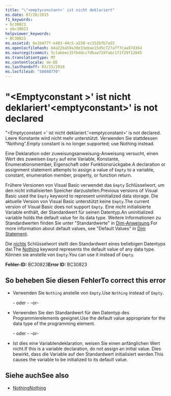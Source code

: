 ```yaml
---
title: "\"<emptyconstant>' ist nicht deklariert"
ms.date: 07/20/2015
f1_keywords:
- bc30823
- vbc30823
helpviewer_keywords:
- BC30823
ms.assetid: 6e1b4f7f-e483-44c5-a550-ec152bfb7a55
ms.openlocfilehash: b4a22ba59a30e33ebae15d5c727aff7caa97d364
ms.sourcegitcommit: 5c1abeec15fbddcc7dbaa729fabc1f1f29f12045
ms.translationtype: MT
ms.contentlocale: de-DE
ms.lasthandoff: 03/15/2019
ms.locfileid: "58048770"
---
```

# <a name="emptyconstant-is-not-declared"></a><span data-ttu-id="a0473-102">"\<Emptyconstant >' ist nicht deklariert</span><span class="sxs-lookup"><span data-stu-id="a0473-102">'\<emptyconstant>' is not declared</span></span>
<span data-ttu-id="a0473-103">"\<Emptyconstant >' ist nicht deklariert.</span><span class="sxs-lookup"><span data-stu-id="a0473-103">'\<emptyconstant>' is not declared.</span></span> <span data-ttu-id="a0473-104">Leere Konstante wird nicht mehr unterstützt. Verwenden Sie stattdessen "Nothing".</span><span class="sxs-lookup"><span data-stu-id="a0473-104">Empty constant is no longer supported; use Nothing instead.</span></span>  
  
 <span data-ttu-id="a0473-105">Eine Deklaration oder zuweisungsanweisung-Anweisung versucht, einen Wert des zuweisen `Empty` auf eine Variable, Konstante, Enumerationsmember, Eigenschaft oder Funktionsrückgabe.</span><span class="sxs-lookup"><span data-stu-id="a0473-105">A declaration or assignment statement attempts to assign a value of `Empty` to a variable, constant, enumeration member, property, or function return.</span></span>  
  
 <span data-ttu-id="a0473-106">Frühere Versionen von Visual Basic verwendet das `Empty` Schlüsselwort, um den nicht initialisierten Speicher darzustellen.</span><span class="sxs-lookup"><span data-stu-id="a0473-106">Previous versions of Visual Basic used the `Empty` keyword to represent uninitialized data storage.</span></span> <span data-ttu-id="a0473-107">Die aktuelle Version von Visual Basic unterstützt keine `Empty`.</span><span class="sxs-lookup"><span data-stu-id="a0473-107">The current version of Visual Basic does not support `Empty`.</span></span> <span data-ttu-id="a0473-108">Eine nicht initialisierte Variable enthält, der Standardwert für seinen Datentyp.</span><span class="sxs-lookup"><span data-stu-id="a0473-108">An uninitialized variable holds the default value for its data type.</span></span> <span data-ttu-id="a0473-109">Weitere Informationen zu Standardwerten finden Sie unter "Standardwerte" in [Dim-Anweisung](../../visual-basic/language-reference/statements/dim-statement.md).</span><span class="sxs-lookup"><span data-stu-id="a0473-109">For more information about default values, see "Default Values" in [Dim Statement](../../visual-basic/language-reference/statements/dim-statement.md).</span></span>  
  
 <span data-ttu-id="a0473-110">Die [nichts](../../visual-basic/language-reference/nothing.md) Schlüsselwort stellt den Standardwert eines beliebigen Datentyps dar.</span><span class="sxs-lookup"><span data-stu-id="a0473-110">The [Nothing](../../visual-basic/language-reference/nothing.md) keyword represents the default value of any data type.</span></span> <span data-ttu-id="a0473-111">Können sie anstelle von `Empty`.</span><span class="sxs-lookup"><span data-stu-id="a0473-111">You can use it instead of `Empty`.</span></span>  
  
 <span data-ttu-id="a0473-112">**Fehler-ID:** BC30823</span><span class="sxs-lookup"><span data-stu-id="a0473-112">**Error ID:** BC30823</span></span>  
  
## <a name="to-correct-this-error"></a><span data-ttu-id="a0473-113">So beheben Sie diesen Fehler</span><span class="sxs-lookup"><span data-stu-id="a0473-113">To correct this error</span></span>  
  
-   <span data-ttu-id="a0473-114">Verwenden Sie `Nothing` anstelle von `Empty`.</span><span class="sxs-lookup"><span data-stu-id="a0473-114">Use `Nothing` instead of `Empty`.</span></span>  
  
     <span data-ttu-id="a0473-115">- oder - </span><span class="sxs-lookup"><span data-stu-id="a0473-115">-or-</span></span>  
  
-   <span data-ttu-id="a0473-116">Verwenden Sie den Standardwert für den Datentyp des Programmierelements geeignet.</span><span class="sxs-lookup"><span data-stu-id="a0473-116">Use the default value appropriate for the data type of the programming element.</span></span>  
  
     <span data-ttu-id="a0473-117">- oder - </span><span class="sxs-lookup"><span data-stu-id="a0473-117">-or-</span></span>  
  
-   <span data-ttu-id="a0473-118">Ist dies eine Variablendeklaration, weisen Sie einen anfänglichen Wert nicht.</span><span class="sxs-lookup"><span data-stu-id="a0473-118">If this is a variable declaration, do not assign an initial value.</span></span> <span data-ttu-id="a0473-119">Dies bewirkt, dass die Variable auf den Standardwert initialisiert werden.</span><span class="sxs-lookup"><span data-stu-id="a0473-119">This causes the variable to be initialized to its default value.</span></span>  
  
## <a name="see-also"></a><span data-ttu-id="a0473-120">Siehe auch</span><span class="sxs-lookup"><span data-stu-id="a0473-120">See also</span></span>

- [<span data-ttu-id="a0473-121">Nothing</span><span class="sxs-lookup"><span data-stu-id="a0473-121">Nothing</span></span>](../../visual-basic/language-reference/nothing.md)
